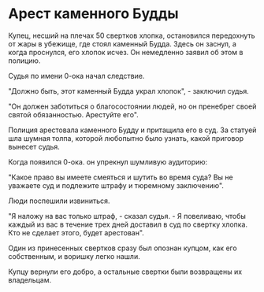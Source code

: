 # Арест каменного Будды

Купец, несший на плечах 50 свертков хлопка, остановился передохнуть от жары в убежище, где стоял каменный Будда. Здесь он заснул, а когда проснулся, его  хлопок исчез. Он немедленно заявил об этом в полицию.

Судья по имени 0-ока начал следствие.

"Должно быть, этот каменный Будда украл хлопок", - заключил судья.

"Он должен заботиться о благосостоянии людей, но он пренебрег своей святой обязанностью. Арестуйте его".

Полиция арестовала каменного Будду и притащила его в суд. За статуей шла шумная толпа, которой любопытно было узнать, какой приговор вынесет судья.

Когда появился 0-ока. он упрекнул шумливую аудиторию:

"Какое право вы имеете смеяться и шутить во время суда? Вы не уважаете суд и подлежите штрафу и тюремному заключению".

Люди поспешили извиниться.

"Я наложу на вас только штраф, - сказал судья. - Я повеливаю, чтобы каждый из вас в течение трех дней доставил в суд по свертку хлопка. Кто не сделает этого, будет арестован".

Один из принесенных свертков сразу был опознан купцом, как его собственным, и воришку легко нашли.

Купцу вернули его добро, а остальные свертки были возвращены их владельцам.

